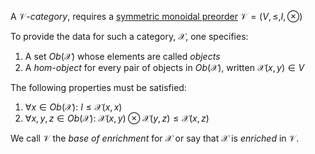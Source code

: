 A $\mathcal{V}$-*category*, requires a 
[symmetric monoidal preorder](/docs/math/defs/smp.qmd) 
$\mathcal{V}=(V,\leq,I,\otimes)$

To provide the data for such a category, $\mathcal{X}$, one specifies:

1. A set $Ob(\mathcal{X})$ whose elements are called *objects*
2. A *hom-object* for every pair of objects in $Ob(\mathcal{X})$, written 
   $\mathcal{X}(x,y) \in V$

The following properties must be satisfied:

1. $\forall x \in Ob(\mathcal{X}):$ $I \leq \mathcal{X}(x,x)$
2. $\forall x,y,z \in Ob(\mathcal{X}):$ $\mathcal{X}(x,y)\otimes\mathcal{X}(y,z) \leq \mathcal{X}(x,z)$

We call $\mathcal{V}$ the *base of enrichment* for $\mathcal{X}$ or say that 
$\mathcal{X}$ is *enriched* in $\mathcal{V}$.
